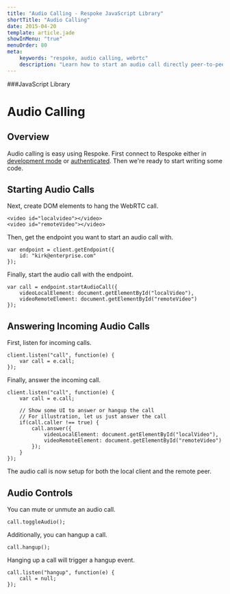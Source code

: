 ```yaml
---
title: "Audio Calling - Respoke JavaScript Library"
shortTitle: "Audio Calling"
date: 2015-04-20
template: article.jade
showInMenu: "true"
menuOrder: 80
meta:
    keywords: "respoke, audio calling, webrtc"
    description: "Learn how to start an audio call directly peer-to-peer"
---
```


###JavaScript Library
# Audio Calling

## Overview

Audio calling is easy using Respoke. First connect to Respoke either in [development mode](/client/javascript/getting-started.html) or [authenticated](/client/javascript/guide/authentication.html). Then we're ready to start writing some code.

## Starting Audio Calls

Next, create DOM elements to hang the WebRTC call.

   ```
   <video id="localvideo"></video>
   <video id="remoteVideo"></video>
   ```

Then, get the endpoint you want to start an audio call with.

    var endpoint = client.getEndpoint({
        id: "kirk@enterprise.com"
    });

Finally, start the audio call with the endpoint.

    var call = endpoint.startAudioCall({
        videoLocalElement: document.getElementById("localVideo"),
        videoRemoteElement: document.getElementById("remoteVideo")
    });

## Answering Incoming Audio Calls

First, listen for incoming calls.

    client.listen("call", function(e) {
        var call = e.call;
    });
    
Finally, answer the incoming call.

    client.listen("call", function(e) {
        var call = e.call;
       
        // Show some UI to answer or hangup the call
        // For illustration, let us just answer the call
        if(call.caller !== true) {
            call.answer({
                videoLocalElement: document.getElementById("localVideo"),
                videoRemoteElement: document.getElementById("remoteVideo")
            });
        }
    });
    
The audio call is now setup for both the local client and the remote peer.


## Audio Controls

You can mute or unmute an audio call.

    call.toggleAudio();
    
Additionally, you can hangup a call.

    call.hangup(); 
    
Hanging up a call will trigger a hangup event.

    call.listen("hangup", function(e) {
        call = null;
    });
